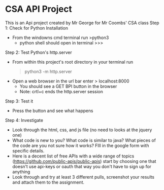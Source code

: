 # CSA API Project
 This is an Api project created by Mr George for Mr Coombs' CSA class
 Step 1: Check for Python Installation
- From the windowns cmd terminal run  >python3
    - python shell should open in terminal >>>

Step 2: Test Python's http.server
- From within this project's root directory in your terminal run
    > python3 -m http.server
- Open a web browser in the url bar enter > localhost:8000
    - You should see a GET BPI button in the browser
    - Note: crtl+c ends the http.server session


Step 3: Test it
- Press the button and see what happens

Step 4: Investigate
- Look through the html, css, and js file (no need to looks at the jquery one)
- What code is new to you?  What code is similar to java?  What pieces of the code are you not sure how it works?  FIll in the google form with specific details.
- Here is a decent list of free APIs with a wide range of topics (https://github.com/public-apis/public-apis) start by choosing one that doesn't use api-keys or oauth that way you don't have to sign up for anything
- Look through and try at least 3 different pulls, screenshot your results and attach them to the assignment.
